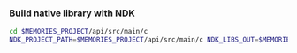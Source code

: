 ### Build native library with NDK

```bash
cd $MEMORIES_PROJECT/api/src/main/c
NDK_PROJECT_PATH=$MEMORIES_PROJECT/api/src/main/c NDK_LIBS_OUT=$MEMORIES_PROJECT/api/src/main/resources/libs ndk-build
```